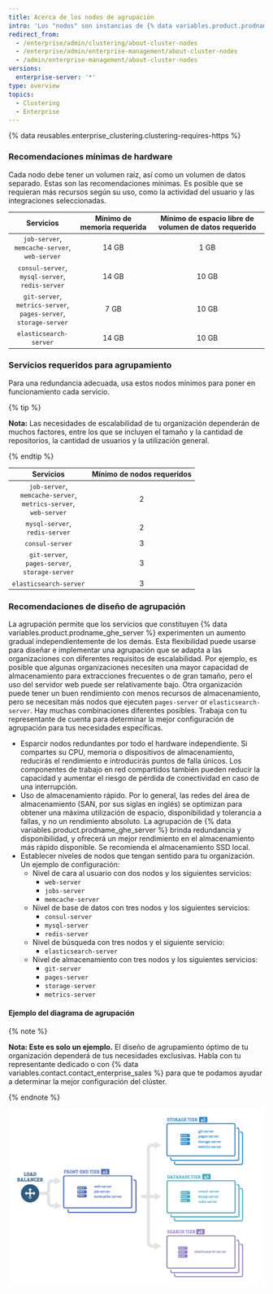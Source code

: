 ```yaml
---
title: Acerca de los nodos de agrupación
intro: 'Los "nodos" son instancias de {% data variables.product.prodname_ghe_server %} que operan en una agrupación. Cada nodo ejecuta un conjunto de servicios que se suministra a la agrupación y; por último, a los usuarios.'
redirect_from:
  - /enterprise/admin/clustering/about-cluster-nodes
  - /enterprise/admin/enterprise-management/about-cluster-nodes
  - /admin/enterprise-management/about-cluster-nodes
versions:
  enterprise-server: '*'
type: overview
topics:
  - Clustering
  - Enterprise
---
```


{% data reusables.enterprise_clustering.clustering-requires-https %}

### Recomendaciones mínimas de hardware
Cada nodo debe tener un volumen raíz, así como un volumen de datos separado. Estas son las recomendaciones mínimas. Es posible que se requieran más recursos según su uso, como la actividad del usuario y las integraciones seleccionadas.

|                                           Servicios                                            | Mínimo de memoria requerida | Mínimo de espacio libre de volumen de datos requerido |
|:----------------------------------------------------------------------------------------------:|:---------------------------:|:-----------------------------------------------------:|
|               `job-server`,<br/>`memcache-server`,<br/>`web-server`                |            14 GB            |                         1 GB                          |
|              `consul-server`,<br/>`mysql-server`,<br/>`redis-server`               |            14 GB            |                         10 GB                         |
| `git-server`,<br/>`metrics-server`,<br/>`pages-server`,<br/>`storage-server` |            7 GB             |                         10 GB                         |
|                                     `elasticsearch-server`                                     |            14 GB            |                         10 GB                         |

### Servicios requeridos para agrupamiento
Para una redundancia adecuada, usa estos nodos mínimos para poner en funcionamiento cada servicio.

{% tip %}

**Nota:** Las necesidades de escalabilidad de tu organización dependerán de muchos factores, entre los que se incluyen el tamaño y la cantidad de repositorios, la cantidad de usuarios y la utilización general.

{% endtip %}

|                                           Servicios                                           | Mínimo de nodos requeridos |
|:---------------------------------------------------------------------------------------------:|:--------------------------:|
| `job-server`,<br/>`memcache-server`,<br/>`metrics-server`,<br/>`web-server` |             2              |
|                           `mysql-server`,<br/>`redis-server`                            |             2              |
|                                        `consul-server`                                        |             3              |
|              `git-server`,<br/>`pages-server`,<br/>`storage-server`               |             3              |
|                                    `elasticsearch-server`                                     |             3              |

### Recomendaciones de diseño de agrupación

La agrupación permite que los servicios que constituyen {% data variables.product.prodname_ghe_server %} experimenten un aumento gradual independientemente de los demás. Esta flexibilidad puede usarse para diseñar e implementar una agrupación que se adapta a las organizaciones con diferentes requisitos de escalabilidad. Por ejemplo, es posible que algunas organizaciones necesiten una mayor capacidad de almacenamiento para extracciones frecuentes o de gran tamaño, pero el uso del servidor web puede ser relativamente bajo. Otra organización puede tener un buen rendimiento con menos recursos de almacenamiento, pero se necesitan más nodos que ejecuten `pages-server` or `elasticsearch-server`. Hay muchas combinaciones diferentes posibles. Trabaja con tu representante de cuenta para determinar la mejor configuración de agrupación para tus necesidades específicas.

- Esparcir nodos redundantes por todo el hardware independiente. Si compartes su CPU, memoria o dispositivos de almacenamiento, reducirás el rendimiento e introducirás puntos de falla únicos. Los componentes de trabajo en red compartidos también pueden reducir la capacidad y aumentar el riesgo de pérdida de conectividad en caso de una interrupción.
- Uso de almacenamiento rápido. Por lo general, las redes del área de almacenamiento (SAN, por sus siglas en inglés) se optimizan para obtener una máxima utilización de espacio, disponibilidad y tolerancia a fallas, y no un rendimiento absoluto. La agrupación de {% data variables.product.prodname_ghe_server %} brinda redundancia y disponibilidad, y ofrecerá un mejor rendimiento en el almacenamiento más rápido disponible. Se recomienda el almacenamiento SSD local.
- Establecer niveles de nodos que tengan sentido para tu organización. Un ejemplo de configuración:
  - Nivel de cara al usuario con dos nodos y los siguientes servicios:
    - `web-server`
    - `jobs-server`
    - `memcache-server`
  - Nivel de base de datos con tres nodos y los siguientes servicios:
    - `consul-server`
    - `mysql-server`
    - `redis-server`
  - Nivel de búsqueda con tres nodos y el siguiente servicio:
    - `elasticsearch-server`
  - Nivel de almacenamiento con tres nodos y los siguientes servicios:
    - `git-server`
    - `pages-server`
    - `storage-server`
    - `metrics-server`

#### Ejemplo del diagrama de agrupación
{% note %}

**Nota: Este es solo un ejemplo.** El diseño de agrupamiento óptimo de tu organización dependerá de tus necesidades exclusivas. Habla con tu representante dedicado o con {% data variables.contact.contact_enterprise_sales %} para que te podamos ayudar a determinar la mejor configuración del clúster.

{% endnote %}

<img src="/assets/images/enterprise/cluster/cluster-diagram.png" alt="Ejemplo de agrupamiento" style="width: 800px;border:0" />
